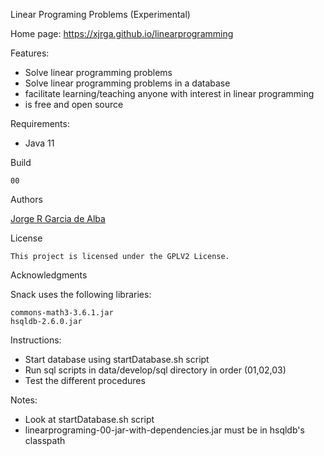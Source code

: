 Linear Programing Problems (Experimental)
    
Home page: https://xjrga.github.io/linearprogramming
    
Features:
   - Solve linear programming problems
   - Solve linear programming problems in a database
   - facilitate learning/teaching anyone with interest in linear programming
   - is free and open source
    
Requirements:
   - Java 11

Build

    00

Authors

[Jorge R Garcia de Alba](https://xjrga.github.io "Jorge R Garcia de Alba")

License

    This project is licensed under the GPLV2 License.

Acknowledgments

Snack uses the following libraries:

    commons-math3-3.6.1.jar
    hsqldb-2.6.0.jar

Instructions:
   - Start database using startDatabase.sh script
   - Run sql scripts in data/develop/sql directory in order (01,02,03)
   - Test the different procedures

Notes:
   - Look at startDatabase.sh script
   - linearprograming-00-jar-with-dependencies.jar must be in hsqldb's classpath
    